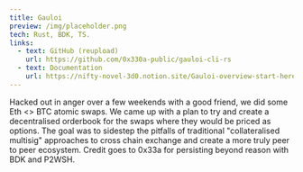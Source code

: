 ```yaml
---
title: Gauloi 
preview: /img/placeholder.png
tech: Rust, BDK, TS. 
links:
  - text: GitHub (reupload)
    url: https://github.com/0x330a-public/gauloi-cli-rs
  - text: Documentation
    url: https://nifty-novel-3d0.notion.site/Gauloi-overview-start-here-46c173bf028b42c985d7a6138d8d515e?pvs=4
---
```


Hacked out in anger over a few weekends with a good friend, we did some Eth <> BTC atomic swaps. We came up with a plan to try and create a decentralised orderbook for the swaps where they would be priced as options. The goal was to sidestep the pitfalls of traditional "collateralised multisig" approaches to cross chain exchange and create a more truly peer to peer ecosystem. Credit goes to 0x33a for persisting beyond reason with BDK and P2WSH.